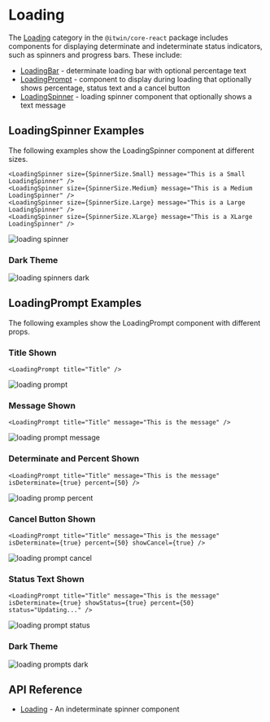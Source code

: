# Loading

The [Loading]($core-react:Loading) category in the `@itwin/core-react` package includes components for displaying determinate and indeterminate status indicators, such as spinners and progress bars. These include:

- [LoadingBar]($core-react) - determinate loading bar with optional percentage text
- [LoadingPrompt]($core-react) - component to display during loading that optionally shows percentage, status text and a cancel button
- [LoadingSpinner]($core-react) - loading spinner component that optionally shows a text message

## LoadingSpinner Examples

The following examples show the LoadingSpinner component at different sizes.

```tsx
<LoadingSpinner size={SpinnerSize.Small} message="This is a Small LoadingSpinner" />
<LoadingSpinner size={SpinnerSize.Medium} message="This is a Medium LoadingSpinner" />
<LoadingSpinner size={SpinnerSize.Large} message="This is a Large LoadingSpinner" />
<LoadingSpinner size={SpinnerSize.XLarge} message="This is a XLarge LoadingSpinner" />
```

![loading spinner](./images/LoadingSpinners.png "LoadingSpinners")

### Dark Theme

![loading spinners dark](./images/LoadingSpinnersDark.png "Loading Spinners in Dark Theme")

## LoadingPrompt Examples

The following examples show the LoadingPrompt component with different props.

### Title Shown

```tsx
<LoadingPrompt title="Title" />
```

![loading prompt](./images/LoadingPrompt.png "LoadingPrompt")

### Message Shown

```tsx
<LoadingPrompt title="Title" message="This is the message" />
```

![loading prompt message](./images/LoadingPromptMessage.png "LoadingPrompt with Message")

### Determinate and Percent Shown

```tsx
<LoadingPrompt title="Title" message="This is the message" isDeterminate={true} percent={50} />
```

![loading promp percent](./images/LoadingPromptPercent.png "LoadingPrompt with Percent")

### Cancel Button Shown

```tsx
<LoadingPrompt title="Title" message="This is the message" isDeterminate={true} percent={50} showCancel={true} />
```

![loading prompt cancel](./images/LoadingPromptCancel.png "LoadingPrompt with Cancel button")

### Status Text Shown

```tsx
<LoadingPrompt title="Title" message="This is the message" isDeterminate={true} showStatus={true} percent={50} status="Updating..." />
```

![loading prompt status](./images/LoadingPromptStatus.png "LoadingPrompt with Status Text")

### Dark Theme

![loading prompts dark](./images/LoadingPromptsDark.png "Loading Prompts in Dark Theme")

## API Reference

- [Loading]($core-react:Loading) - An indeterminate spinner component
